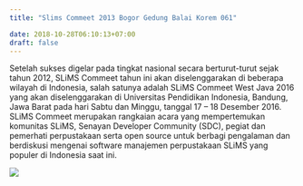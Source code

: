 ```yaml
---
title: "Slims Commeet 2013 Bogor Gedung Balai Korem 061"

date: 2018-10-28T06:10:13+07:00
draft: false
---
```


Setelah sukses digelar pada tingkat nasional secara berturut-turut sejak tahun 2012, SLiMS Commeet tahun ini akan diselenggarakan di beberapa wilayah di Indonesia, salah satunya adalah SLiMS Commeet West Java 2016 yang akan diselenggarakan di Universitas Pendidikan Indonesia, Bandung, Jawa Barat pada hari Sabtu dan Minggu, tanggal 17 – 18 Desember 2016. SLiMS Commeet merupakan rangkaian acara yang mempertemukan komunitas SLiMS, Senayan Developer Community (SDC), pegiat dan pemerhati perpustakaan serta open source untuk berbagi pengalaman dan berdiskusi mengenai software manajemen perpustakaan SLiMS yang populer di Indonesia saat ini. 

![](/assets/poster-slims-commet-2013.jpg)
